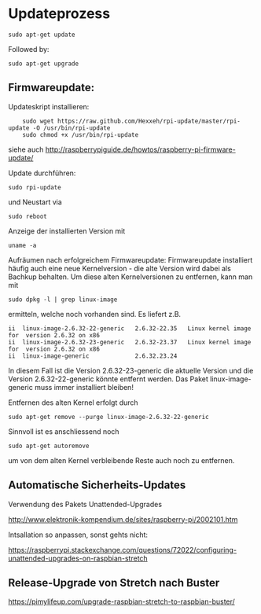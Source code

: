 # Updateprozess

    sudo apt-get update

Followed by:

    sudo apt-get upgrade

## Firmwareupdate:

Updateskript installieren:

        sudo wget https://raw.github.com/Hexxeh/rpi-update/master/rpi-update -O /usr/bin/rpi-update
        sudo chmod +x /usr/bin/rpi-update
        
siehe auch http://raspberrypiguide.de/howtos/raspberry-pi-firmware-update/

Update durchführen:

    sudo rpi-update

und Neustart via

    sudo reboot

Anzeige der installierten Version mit

    uname -a

Aufräumen nach erfolgreichem Firmwareupdate:
Firmwareupdate installiert häufig auch eine neue Kernelversion - die alte Version wird dabei als Bachkup behalten.
Um diese alten Kernelversionen zu entfernen, kann man mit

    sudo dpkg -l | grep linux-image
    
ermitteln, welche noch vorhanden sind. Es liefert z.B.

    ii  linux-image-2.6.32-22-generic   2.6.32-22.35   Linux kernel image for  version 2.6.32 on x86
    ii  linux-image-2.6.32-23-generic   2.6.32-23.37   Linux kernel image for  version 2.6.32 on x86
    ii  linux-image-generic             2.6.32.23.24  

In diesem Fall ist die Version 2.6.32-23-generic die aktuelle Version und die Version 2.6.32-22-generic könnte entfernt werden. Das Paket linux-image-generic muss immer installiert bleiben!

Entfernen des alten Kernel erfolgt durch

    sudo apt-get remove --purge linux-image-2.6.32-22-generic
    
Sinnvoll ist es anschliessend noch

    sudo apt-get autoremove
    
um von dem alten Kernel verbleibende Reste auch noch zu entfernen.

## Automatische Sicherheits-Updates

Verwendung des Pakets Unattended-Upgrades 

http://www.elektronik-kompendium.de/sites/raspberry-pi/2002101.htm

Intsallation so anpassen, sonst gehts nicht:

https://raspberrypi.stackexchange.com/questions/72022/configuring-unattended-upgrades-on-raspbian-stretch


## Release-Upgrade von Stretch nach Buster

https://pimylifeup.com/upgrade-raspbian-stretch-to-raspbian-buster/
